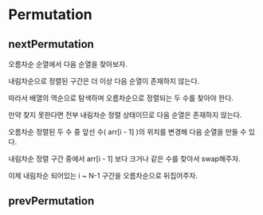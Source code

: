 # Permutation



## nextPermutation

오름차순 순열에서 다음 순열을 찾아보자.

내림차순으로 정렬된 구간은 더 이상 다음 순열이 존재하지 않는다.

따라서 배열의 역순으로 탐색하며 오름차순으로 정렬되는 두 수를 찾아야 한다.

만약 찾지 못한다면 전부 내림차순 정렬 상태이므로 다음 순열은 존재하지 않는다.

오름차순 정렬된 두 수 중 앞선 수( arr[i - 1] )의 위치를 변경해 다음 순열을 만들 수 있다.

내림차순 정렬 구간 중에서 arr[i - 1] 보다 크거나 같은 수를 찾아서 swap해주자.

이제 내림차순 되어있는 i ~ N-1 구간을 오름차순으로 뒤집어주자.


## prevPermutation

